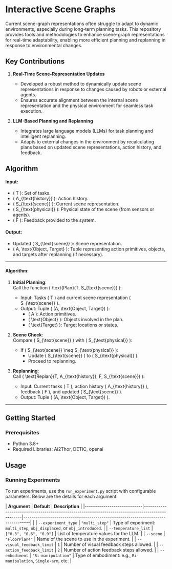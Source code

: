 # **Interactive Scene Graphs**  

Current scene-graph representations often struggle to adapt to dynamic environments, especially during long-term planning tasks. This repository provides tools and methodologies to enhance scene-graph representations for real-time adaptability, enabling more efficient planning and replanning in response to environmental changes.  

## **Key Contributions**  

1. **Real-Time Scene-Representation Updates**  
   - Developed a robust method to dynamically update scene representations in response to changes caused by robots or external agents.  
   - Ensures accurate alignment between the internal scene representation and the physical environment for seamless task execution.  

2. **LLM-Based Planning and Replanning**  
   - Integrates large language models (LLMs) for task planning and intelligent replanning.  
   - Adapts to external changes in the environment by recalculating plans based on updated scene representations, action history, and feedback.  
 

## **Algorithm**  

#### Input:  
- \( T \): Set of tasks.  
- \( A_{\text{history}} \): Action history.  
- \( S_{\text{scene}} \): Current scene representation.  
- \( S_{\text{physical}} \): Physical state of the scene (from sensors or agents).  
- \( F \): Feedback provided to the system.  

#### Output:  
- Updated \( S_{\text{scene}} \): Scene representation.  
- \( A, \text{Object, Target} \): Tuple representing action primitives, objects, and targets after replanning (if necessary).  

---

#### Algorithm:  

1. **Initial Planning**:  
   Call the function \( \text{Plan}(T, S_{\text{scene}}) \):  
   - Input: Tasks \( T \) and current scene representation \( S_{\text{scene}} \).  
   - Output: Tuple \( (A, \text{Object, Target}) \):  
     - \( A \): Action primitives.  
     - \( \text{Object} \): Objects involved in the plan.  
     - \( \text{Target} \): Target locations or states.  

2. **Scene Check**:  
   Compare \( S_{\text{scene}} \) with \( S_{\text{physical}} \):  
   - If \( S_{\text{scene}} \neq S_{\text{physical}} \):  
     - Update \( S_{\text{scene}} \) to \( S_{\text{physical}} \).  
     - Proceed to replanning.  

3. **Replanning**:  
   Call \( \text{Replan}(T, A_{\text{history}}, F, S_{\text{scene}}) \):  
   - Input: Current tasks \( T \), action history \( A_{\text{history}} \), feedback \( F \), and updated \( S_{\text{scene}} \).  
   - Output: Tuple \( (A, \text{Object, Target}) \).  


---


## **Getting Started**  

### Prerequisites  

- Python 3.8+  
- Required Libraries: Ai2Thor, DETIC, openai

## **Usage**  

### Running Experiments  

To run experiments, use the `run_experiment.py` script with configurable parameters. Below are the details for each argument:  

| **Argument**               | **Default**                                                                                     | **Description**                                                                 |
|----------------------------|-------------------------------------------------------------------------------------------------|---------------------------------------------------------------------------------|                                           |
| `--experiment_type`        | `"multi_step"`                                                                                 | Type of experiment: `multi_step`, `obj_displaced`, or `obj_introduced`.         |
| `--temperature_list`       | `["0.3", "0.6", "0.9"]`                                                                        | List of temperature values for the LLM.                                        |
| `--scene`                  | `"FloorPlan4"`                                                                                | Name of the scene to use in the experiment.                                     |
| `--visual_feedback_limit`  | `1`                                                                                           | Number of visual feedback steps allowed.                                       |
| `--action_feedback_limit`  | `2`                                                                                           | Number of action feedback steps allowed.                                       |
| `--embodiment`             | `"Bi-manipulation"`                                                                           | Type of embodiment: e.g., `Bi-manipulation`, `Single-arm`, etc.                 |
